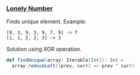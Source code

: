 ### <ins>Lonely Number</ins>

Finds unique element. Example:
```
[9, 3, 9, 3, 9, 7, 9] -> 7
[1, 1, 2, 2, 3] -> 3
```

Solution using XOR operation.
```scala
def findUnique(array: Iterable[Int]): Int = 
  array.reduceLeft((prev, curr) => prev ^ curr)  
```
